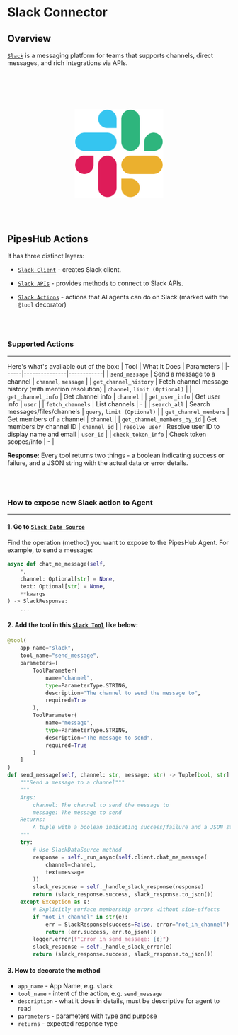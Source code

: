 # Slack Connector
## Overview
[`Slack`](https://slack.com/) is a messaging platform for teams that supports channels, direct messages, and rich integrations via APIs.

<br></br>
<br></br>
<div align="center">
  <img src="https://raw.githubusercontent.com/pipeshub-ai/documentation/refs/heads/main/logo/slack.png" alt="Slack Logo" width="200"/>
</div>


<br></br>
## PipesHub Actions 

It has three distinct layers:
- [`Slack Client`](https://github.com/pipeshub-ai/pipeshub-ai/blob/main/backend/python/app/sources/client/slack/slack.py) - creates Slack client.
<!--([`Local`](/backend/python/app/sources/client/slack/slack.py))-->

- [`Slack APIs`](https://github.com/pipeshub-ai/pipeshub-ai/blob/main/backend/python/app/sources/external/slack/slack.py) - provides methods to connect to Slack APIs.
<!--([`Local`](/backend/python/app/sources/external/slack/slack.py))-->

- [`Slack Actions`](https://github.com/pipeshub-ai/pipeshub-ai/blob/main/backend/python/app/agents/actions/slack/slack.py) - actions that AI agents can do on Slack (marked with the `@tool` decorator)
<!--([`Local`](/backend/python/app/agents/actions/slack/slack.py))-->

<br></br>
### Supported Actions
-----
Here's what's available out of the box:
| Tool | What It Does | Parameters |
|------|---------------|------------|
| `send_message` | Send a message to a channel | `channel`, `message` |
| `get_channel_history` | Fetch channel message history (with mention resolution) | `channel`, `limit (Optional)` |
| `get_channel_info` | Get channel info | `channel` |
| `get_user_info` | Get user info | `user` |
| `fetch_channels` | List channels | - |
| `search_all` | Search messages/files/channels | `query`, `limit (Optional)` |
| `get_channel_members` | Get members of a channel | `channel` |
| `get_channel_members_by_id` | Get members by channel ID | `channel_id` |
| `resolve_user` | Resolve user ID to display name and email | `user_id` |
| `check_token_info` | Check token scopes/info | - |

**Response:** Every tool returns two things - a boolean indicating success or failure, and a JSON string with the actual data or error details.

<br></br>
### How to expose new Slack action to Agent
-----
#### 1. Go to [`Slack Data Source`](https://github.com/pipeshub-ai/pipeshub-ai/blob/main/backend/python/app/sources/external/slack/slack.py)
Find the operation (method) you want to expose to the PipesHub Agent. For example, to send a message:
```python
async def chat_me_message(self,
    *,
    channel: Optional[str] = None,
    text: Optional[str] = None,
    **kwargs
) -> SlackResponse:
    ...
```

#### 2. Add the tool in this [`Slack Tool`](https://github.com/pipeshub-ai/pipeshub-ai/blob/main/backend/python/app/agents/actions/slack/slack.py) like below:
```python
@tool(
    app_name="slack",
    tool_name="send_message",
    parameters=[
        ToolParameter(
            name="channel",
            type=ParameterType.STRING,
            description="The channel to send the message to",
            required=True
        ),
        ToolParameter(
            name="message",
            type=ParameterType.STRING,
            description="The message to send",
            required=True
        )
    ]
)
def send_message(self, channel: str, message: str) -> Tuple[bool, str]:
    """Send a message to a channel"""
    """
    Args:
        channel: The channel to send the message to
        message: The message to send
    Returns:
        A tuple with a boolean indicating success/failure and a JSON string with the message details
    """
    try:
        # Use SlackDataSource method
        response = self._run_async(self.client.chat_me_message(
            channel=channel,
            text=message
        ))
        slack_response = self._handle_slack_response(response)
        return (slack_response.success, slack_response.to_json())
    except Exception as e:
        # Explicitly surface membership errors without side-effects
        if "not_in_channel" in str(e):
            err = SlackResponse(success=False, error="not_in_channel")
            return (err.success, err.to_json())
        logger.error(f"Error in send_message: {e}")
        slack_response = self._handle_slack_error(e)
        return (slack_response.success, slack_response.to_json())

```

#### 3. How to decorate the method
- `app_name` - App Name, e.g. `slack`
- `tool_name` - intent of the action, e.g. `send_message`
- `description` - what it does in details, must be descriptive for agent to read
- `parameters` - parameters with type and purpose
- `returns` - expected response type


